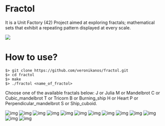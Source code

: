 # Fractol
It is a Unit Factory (42) Project aimed at exploring fractals; mathematical sets that exhibit a repeating pattern displayed at every scale.

![](https://media.giphy.com/media/gdZnoefYC3lOO871Au/giphy.gif)

# How to use?
  
    $> git clone https://github.com/veronikanos/fractol.git
    $> cd fractol
    $> make
    $> ./fractol <name_of_fractol>
  
  Choose one of the available fractals below:
J or Julia
M or Mandelbrot
C or Cubic_mandelbrot
T or Tricorn
B or Burning_ship
H or Heart
P or Perpendicular_mandelbrot
S or Ship_cuboid.

![img](https://github.com/Veronikanos/fractol/raw/master/screenshots/1.png)
![img](https://github.com/Veronikanos/fractol/raw/master/screenshots/2.png)
![img](https://github.com/Veronikanos/fractol/raw/master/screenshots/3.png)
![img](https://github.com/Veronikanos/fractol/raw/master/screenshots/4.png)
![img](https://github.com/Veronikanos/fractol/raw/master/screenshots/5.png)
![img](https://github.com/Veronikanos/fractol/raw/master/screenshots/6.png)
![img](https://github.com/Veronikanos/fractol/raw/master/screenshots/7.png)
![img](https://github.com/Veronikanos/fractol/raw/master/screenshots/8.png)
![img](https://github.com/Veronikanos/fractol/raw/master/screenshots/9.png)
![img](https://github.com/Veronikanos/fractol/raw/master/screenshots/10.png)
![img](https://github.com/Veronikanos/fractol/raw/master/screenshots/11.png)
![img](https://github.com/Veronikanos/fractol/raw/master/screenshots/12.png)
![img](https://github.com/Veronikanos/fractol/raw/master/screenshots/13.png)
